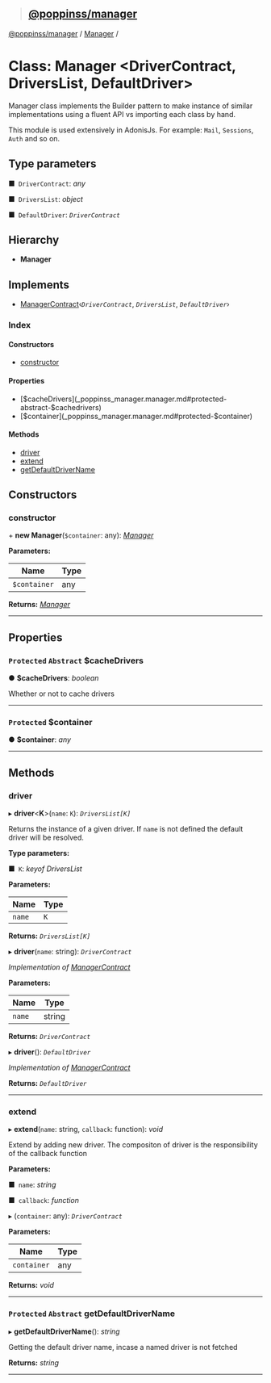 > ## [@poppinss/manager](../README.md)

[@poppinss/manager](../modules/_poppinss_manager.md) / [Manager](_poppinss_manager.manager.md) /

# Class: Manager <**DriverContract, DriversList, DefaultDriver**>

Manager class implements the Builder pattern to make instance of similar
implementations using a fluent API vs importing each class by hand.

This module is used extensively in AdonisJs. For example: `Mail`, `Sessions`,
`Auth` and so on.

## Type parameters

■` DriverContract`: *any*

■` DriversList`: *object*

■` DefaultDriver`: *`DriverContract`*

## Hierarchy

* **Manager**

## Implements

* [ManagerContract](../interfaces/_poppinss_manager.managercontract.md)‹*`DriverContract`*, *`DriversList`*, *`DefaultDriver`*›

### Index

#### Constructors

* [constructor](_poppinss_manager.manager.md#constructor)

#### Properties

* [$cacheDrivers](_poppinss_manager.manager.md#protected-abstract-$cachedrivers)
* [$container](_poppinss_manager.manager.md#protected-$container)

#### Methods

* [driver](_poppinss_manager.manager.md#driver)
* [extend](_poppinss_manager.manager.md#extend)
* [getDefaultDriverName](_poppinss_manager.manager.md#protected-abstract-getdefaultdrivername)

## Constructors

###  constructor

\+ **new Manager**(`$container`: any): *[Manager](_poppinss_manager.manager.md)*

**Parameters:**

Name | Type |
------ | ------ |
`$container` | any |

**Returns:** *[Manager](_poppinss_manager.manager.md)*

___

## Properties

### `Protected` `Abstract` $cacheDrivers

● **$cacheDrivers**: *boolean*

Whether or not to cache drivers

___

### `Protected` $container

● **$container**: *any*

___

## Methods

###  driver

▸ **driver**<**K**>(`name`: `K`): *`DriversList[K]`*

Returns the instance of a given driver. If `name` is not defined
the default driver will be resolved.

**Type parameters:**

■` K`: *keyof DriversList*

**Parameters:**

Name | Type |
------ | ------ |
`name` | `K` |

**Returns:** *`DriversList[K]`*

▸ **driver**(`name`: string): *`DriverContract`*

*Implementation of [ManagerContract](../interfaces/_poppinss_manager.managercontract.md)*

**Parameters:**

Name | Type |
------ | ------ |
`name` | string |

**Returns:** *`DriverContract`*

▸ **driver**(): *`DefaultDriver`*

*Implementation of [ManagerContract](../interfaces/_poppinss_manager.managercontract.md)*

**Returns:** *`DefaultDriver`*

___

###  extend

▸ **extend**(`name`: string, `callback`: function): *void*

Extend by adding new driver. The compositon of driver
is the responsibility of the callback function

**Parameters:**

■` name`: *string*

■` callback`: *function*

▸ (`container`: any): *`DriverContract`*

**Parameters:**

Name | Type |
------ | ------ |
`container` | any |

**Returns:** *void*

___

### `Protected` `Abstract` getDefaultDriverName

▸ **getDefaultDriverName**(): *string*

Getting the default driver name, incase a named driver
is not fetched

**Returns:** *string*

___